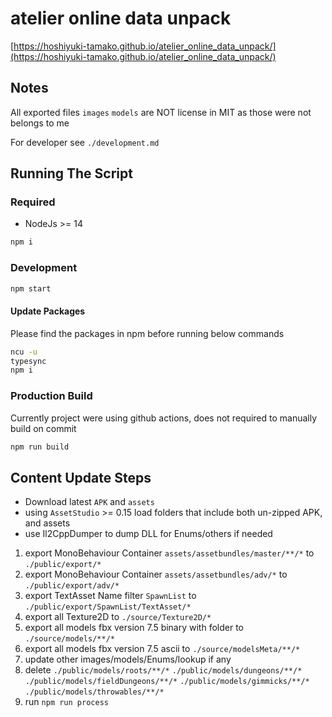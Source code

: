 # atelier online data unpack

[https://hoshiyuki-tamako.github.io/atelier_online_data_unpack/](https://hoshiyuki-tamako.github.io/atelier_online_data_unpack/)

## Notes

All exported files `images` `models` are NOT license in MIT as those were not belongs to me

For developer see `./development.md`

## Running The Script

### Required

- NodeJs >= 14

```bash
npm i
```

### Development

```bash
npm start
```

#### Update Packages

Please find the packages in npm before running below commands

```bash
ncu -u
typesync
npm i
```

### Production Build

Currently project were using github actions, does not required to manually build on commit

```bash
npm run build
```

## Content Update Steps

- Download latest `APK` and `assets`
- using `AssetStudio` >= 0.15 load folders that include both un-zipped APK, and assets
- use Il2CppDumper to dump DLL for Enums/others if needed

1. export MonoBehaviour Container `assets/assetbundles/master/**/*` to `./public/export/*`
2. export MonoBehaviour Container `assets/assetbundles/adv/*` to `./public/export/adv/*`
3. export TextAsset Name filter `SpawnList` to `./public/export/SpawnList/TextAsset/*`
4. export all Texture2D to `./source/Texture2D/*`
5. export all models fbx version 7.5 binary with folder to `./source/models/**/*`
6. export all models fbx version 7.5 ascii to `./source/modelsMeta/**/*`
7. update other images/models/Enums/lookup if any
8. delete `./public/models/roots/**/*` `./public/models/dungeons/**/*` `./public/models/fieldDungeons/**/*` `./public/models/gimmicks/**/*` `./public/models/throwables/**/*`
9. run `npm run process`
